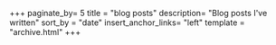 +++
paginate_by= 5
title = "blog posts"
description= "Blog posts I've written"
sort_by = "date"
insert_anchor_links= "left"
template = "archive.html"
+++